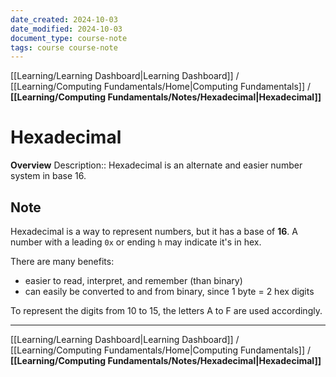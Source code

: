 ```yaml
---
date_created: 2024-10-03
date_modified: 2024-10-03
document_type: course-note
tags: course course-note
---
```

[[Learning/Learning Dashboard|Learning Dashboard]] / [[Learning/Computing Fundamentals/Home|Computing Fundamentals]] / **[[Learning/Computing Fundamentals/Notes/Hexadecimal|Hexadecimal]]**
# Hexadecimal
**Overview**
Description:: Hexadecimal is an alternate and easier number system in base 16.

## Note

Hexadecimal is a way to represent numbers, but it has a base of **16**. A number with a leading `0x` or ending `h` may indicate it's in hex.

There are many benefits:
- easier to read, interpret, and remember (than binary)
- can easily be converted to and from binary, since 1 byte = 2 hex digits

To represent the digits from 10 to 15, the letters A to F are used accordingly.

---
[[Learning/Learning Dashboard|Learning Dashboard]] / [[Learning/Computing Fundamentals/Home|Computing Fundamentals]] / **[[Learning/Computing Fundamentals/Notes/Hexadecimal|Hexadecimal]]**